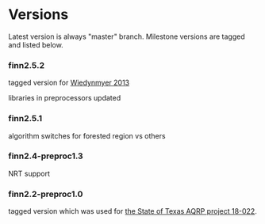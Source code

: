 # Versions

Latest version is always "master" branch.  Milestone versions are tagged and listed below.

### finn2.5.2

tagged version for [Wiedynmyer 2013](https://doi.org/10.5194/egusphere-2023-124)

libraries in preprocessors updated

### finn2.5.1

algorithm switches for forested region vs others

### finn2.4-preproc1.3

NRT support 

### finn2.2-preproc1.0

tagged version which was used for [the State of Texas AQRP project 18-022](http://aqrp.ceer.utexas.edu/index.cfm).  
